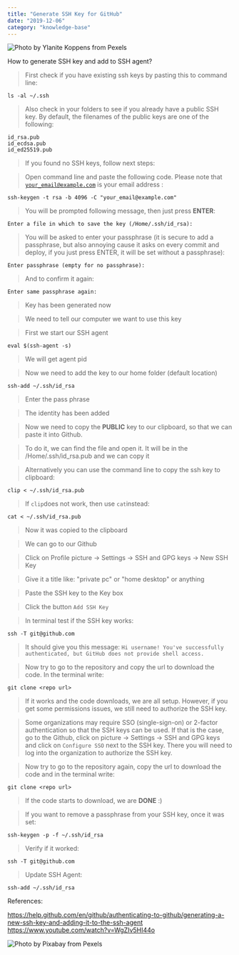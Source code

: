 ```yaml
---
title: "Generate SSH Key for GitHub"
date: "2019-12-06"
category: "knowledge-base"
---
```


![](https://i.imgur.com/wOgHAU7.jpg "Photo by Ylanite Koppens from Pexels")

How to generate SSH key and add to SSH agent?

> First check if you have existing ssh keys by pasting this to command line:
```
ls -al ~/.ssh
```

> Also check in your folders to see if you already have a public SSH key. By default, the filenames of the public keys are one of the following:
```
id_rsa.pub
id_ecdsa.pub
id_ed25519.pub
```

> If you found no SSH keys, follow next steps:

> Open command line and paste the following code. Please note that <code>your_email@example.com</code> is your email address :
```
ssh-keygen -t rsa -b 4096 -C "your_email@example.com"
```

> You will be prompted following message, then just press **ENTER**:
```
Enter a file in which to save the key (/Home/.ssh/id_rsa):
```

> You will be asked to enter your passphrase (it is secure to add a passphrase, but also annoying cause it asks on every commit and deploy, if you just press ENTER, it will be set without a passphrase):
```
Enter passphrase (empty for no passphrase):
```

> And to confirm it again:
```
Enter same passphrase again:
```

> Key has been generated now

> We need to tell our computer we want to use this key

> First we start our SSH agent
```
eval $(ssh-agent -s)
```

> We will get agent pid

> Now we need to add the key to our home folder (default location)
```
ssh-add ~/.ssh/id_rsa
```

> Enter the pass phrase

> The identity has been added

> Now we need to copy the **PUBLIC** key to our clipboard, so that we can paste it into Github.

> To do it, we can find the file and open it. It will be in the /Home/.ssh/id_rsa.pub and we can copy it

> Alternatively you can use the command line to copy the ssh key to clipboard:
```
clip < ~/.ssh/id_rsa.pub
```

> If `clip`does not work, then use `cat`instead:
```
cat < ~/.ssh/id_rsa.pub
```

> Now it was copied to the clipboard

> We can go to our Github

> Click on Profile picture -> Settings -> SSH and GPG keys -> New SSH Key

> Give it a title like: "private pc" or "home desktop" or anything

> Paste the SSH key to the Key box

> Click the button <code>Add SSH Key</code>

> In terminal test if the SSH key works: 
```
ssh -T git@github.com
```

> It should give you this message: `Hi username! You've successfully authenticated, but GitHub does not provide shell access.`


> Now try to go to the repository and copy the url to download the code. In the terminal write:
```
git clone <repo url>
```
> If it works and the code downloads, we are all setup. However, if you get some permissions issues, we still need to authorize the SSH key.

> Some organizations may require SSO (single-sign-on) or 2-factor authentication so that the SSH keys can be used. If that is the case, go to the Github, click on  picture -> Settings -> SSH and GPG keys and click on `Configure SSO` next to the SSH key. There you will need to log into the organization to authorize the SSH key.

> Now try to go to the repository again, copy the url to download the code and in the terminal write:
```
git clone <repo url>
```

> If the code starts to download, we are **DONE** :)

> If you want to remove a passphrase from your SSH key, once it was set: 
```
ssh-keygen -p -f ~/.ssh/id_rsa
```
> Verify if it worked: 
```
ssh -T git@github.com
```
> Update SSH Agent: 
```
ssh-add ~/.ssh/id_rsa
```

References:

https://help.github.com/en/github/authenticating-to-github/generating-a-new-ssh-key-and-adding-it-to-the-ssh-agent
https://www.youtube.com/watch?v=WgZIv5HI44o

![](https://i.imgur.com/LyXt5ub.jpg "Photo by Pixabay from Pexels")